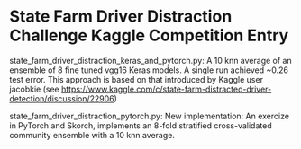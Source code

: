 # State Farm Driver Distraction Challenge Kaggle Competition Entry

state_farm_driver_distraction_keras_and_pytorch.py: A 10 knn average of an ensemble of 8 fine tuned vgg16 Keras models. A single run achieved ~0.26 test error. This approach is based on that introduced by Kaggle user jacobkie (see https://www.kaggle.com/c/state-farm-distracted-driver-detection/discussion/22906)

state_farm_driver_distraction_pytorch.py: New implementation: An exercize in PyTorch and Skorch, implements an 8-fold stratified cross-validated community ensemble with a 10 knn average. 
